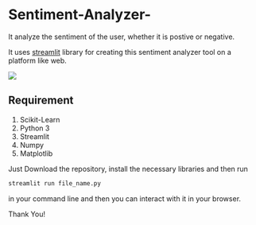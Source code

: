 # Sentiment-Analyzer-
 It analyze the sentiment of the user, whether it is postive or negative.
 
 It uses [streamlit](https://streamlit.io) library for creating this sentiment analyzer tool on a platform like web.
 
 <img src="https://github.com/patidarparas13/Sentiment-Analyzer-Tool/blob/master/image.png">
 
 ## Requirement
 1. Scikit-Learn
 2. Python 3
 3. Streamlit
 4. Numpy
 5. Matplotlib
 
Just Download the repository, install the necessary libraries and then run
 ```python
streamlit run file_name.py
```
in your command line and then you can interact with it in your browser.

Thank You!
